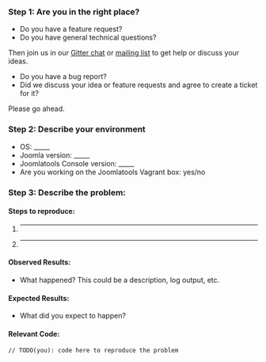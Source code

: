 ### Step 1: Are you in the right place?

* Do you have a feature request?
* Do you have general technical questions?

Then join us in our [Gitter chat](http://gitter.im/joomlatools/dev) or [mailing list](https://groups.google.com/forum/#!forum/joomlatools-dev) to get help or discuss your ideas.

* Do you have a bug report?
* Did we discuss your idea or feature requests and agree to create a ticket for it?

Please go ahead.

### Step 2: Describe your environment

  * OS: _____
  * Joomla version: _____
  * Joomlatools Console version: _____
  * Are you working on the Joomlatools Vagrant box: yes/no

### Step 3: Describe the problem:

#### Steps to reproduce:

  1. _____
  2. _____

#### Observed Results:

  * What happened?  This could be a description, log output, etc.

#### Expected Results:

  * What did you expect to happen?

#### Relevant Code:

  ```
  // TODO(you): code here to reproduce the problem
  ```
